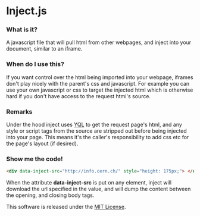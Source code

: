 # Inject.js

### What is it?
A javascript file that will pull html from other webpages, and inject into your document, similar to an iframe.

### When do I use this?
If you want control over the html being imported into your webpage, iframes don't play nicely with the parent's css and javascript.
For example you can use your own javascript or css to target the injected html which is otherwise hard if you don't have access to the request html's source.

### Remarks
Under the hood inject uses [YQL](https://developer.yahoo.com/yql/) to get the request page's html, and any style or script tags from the source are stripped out before being injected into your page.
This means it's the caller's responsibility to add css etc for the page's layout (if desired).

### Show me the code!
```html
<div data-inject-src="http://info.cern.ch/" style="height: 175px;"> </div>
```

When the attribute **data-inject-src** is put on any element, inject will download the url specified in the value, and will dump the content between the opening, and closing body tags.

This software is released under the [MIT License](http://opensource.org/licenses/MIT).
